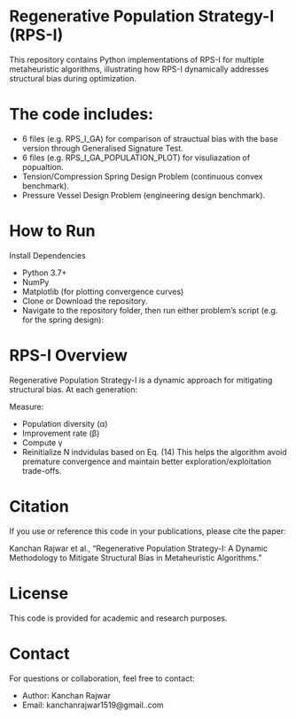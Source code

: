 # Regenerative Population Strategy-I (RPS-I)

This repository contains Python implementations of RPS-I for multiple metaheuristic algorithms, illustrating how RPS-I dynamically addresses structural bias during optimization. 

# The code includes:
- 6 files (e.g. RPS_I_GA) for comparison of strauctual bias with the base version through Generalised Signature Test.
- 6 files (e.g. RPS_I_GA_POPULATION_PLOT) for visuliazation of popualtion.
- Tension/Compression Spring Design Problem (continuous convex benchmark).
- Pressure Vessel Design Problem (engineering design benchmark).

# How to Run

Install Dependencies
- Python 3.7+
- NumPy
- Matplotlib (for plotting convergence curves)
- Clone or Download the repository.
- Navigate to the repository folder, then run either problem’s script (e.g. for the spring design):

# RPS-I Overview

Regenerative Population Strategy-I is a dynamic approach for mitigating structural bias. At each generation:

Measure:
- Population diversity (α)
- Improvement rate (β)
- Compute γ
- Reinitialize N indvidulas based on Eq. (14)
This helps the algorithm avoid premature convergence and maintain better exploration/exploitation trade-offs.

# Citation

If you use or reference this code in your publications, please cite the paper:

Kanchan Rajwar et al., “Regenerative Population Strategy-I: A Dynamic Methodology to Mitigate Structural Bias in Metaheuristic Algorithms.”

# License

This code is provided for academic and research purposes. 

# Contact

For questions or collaboration, feel free to contact:

- Author: Kanchan Rajwar
- Email: kanchanrajwar1519@gmail..com
